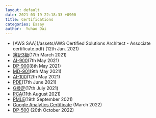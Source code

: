 ```yaml
---
layout: default
date: 2021-03-19 22:18:33 +0900
title: Certifications
categories: Essay
author:  Yuhao Dai
---
```


* [AWS SAA](/assets/AWS Certified Solutions Architect - Associate certificate.pdf) (12th Jan. 2021)
* [簿記3級](/assets/Boki3.pdf)(17th March 2021)
* [AI-900](/assets/AI-900.pdf)(7th May 2021)
* [DP-900](/assets/DP-900.pdf)(8th May 2021)
* [MD-901](/assets/MD-901.pdf)(9th May 2021)
* [AI-100](/assets/AI-100.pdf)(12th May 2021)
* [PDE](/assets/PDE.pdf)(17th June 2021)
* [G検定](/assets/G.pdf)(17th July 2021)
* [PCA](/assets/PCA.pdf)(11th August 2021)
* [PMLE](/assets/PMLE.pdf)(19th September 2021)
* [Google Analytics Certificate](https://www.credly.com/badges/2f681b5c-3d1e-4b41-afe4-7712cd22a155?source=linked_in_profile) (March 2022)
* [DP-500](https://www.credly.com/badges/4b20ff4f-ec2d-4221-9664-d6a5f7ebd7c0/public_url) (20th October 2022)